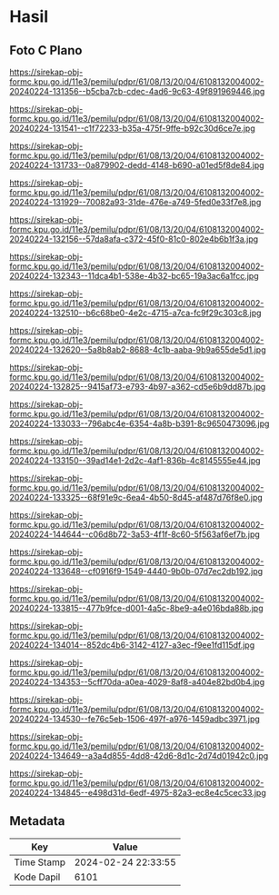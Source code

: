 # Hasil

## Foto C Plano

https://sirekap-obj-formc.kpu.go.id/11e3/pemilu/pdpr/61/08/13/20/04/6108132004002-20240224-131356--b5cba7cb-cdec-4ad6-9c63-49f891969446.jpg

https://sirekap-obj-formc.kpu.go.id/11e3/pemilu/pdpr/61/08/13/20/04/6108132004002-20240224-131541--c1f72233-b35a-475f-9ffe-b92c30d6ce7e.jpg

https://sirekap-obj-formc.kpu.go.id/11e3/pemilu/pdpr/61/08/13/20/04/6108132004002-20240224-131733--0a879902-dedd-4148-b690-a01ed5f8de84.jpg

https://sirekap-obj-formc.kpu.go.id/11e3/pemilu/pdpr/61/08/13/20/04/6108132004002-20240224-131929--70082a93-31de-476e-a749-5fed0e33f7e8.jpg

https://sirekap-obj-formc.kpu.go.id/11e3/pemilu/pdpr/61/08/13/20/04/6108132004002-20240224-132156--57da8afa-c372-45f0-81c0-802e4b6b1f3a.jpg

https://sirekap-obj-formc.kpu.go.id/11e3/pemilu/pdpr/61/08/13/20/04/6108132004002-20240224-132343--11dca4b1-538e-4b32-bc65-19a3ac6a1fcc.jpg

https://sirekap-obj-formc.kpu.go.id/11e3/pemilu/pdpr/61/08/13/20/04/6108132004002-20240224-132510--b6c68be0-4e2c-4715-a7ca-fc9f29c303c8.jpg

https://sirekap-obj-formc.kpu.go.id/11e3/pemilu/pdpr/61/08/13/20/04/6108132004002-20240224-132620--5a8b8ab2-8688-4c1b-aaba-9b9a655de5d1.jpg

https://sirekap-obj-formc.kpu.go.id/11e3/pemilu/pdpr/61/08/13/20/04/6108132004002-20240224-132825--9415af73-e793-4b97-a362-cd5e6b9dd87b.jpg

https://sirekap-obj-formc.kpu.go.id/11e3/pemilu/pdpr/61/08/13/20/04/6108132004002-20240224-133033--796abc4e-6354-4a8b-b391-8c9650473096.jpg

https://sirekap-obj-formc.kpu.go.id/11e3/pemilu/pdpr/61/08/13/20/04/6108132004002-20240224-133150--39ad14e1-2d2c-4af1-836b-4c8145555e44.jpg

https://sirekap-obj-formc.kpu.go.id/11e3/pemilu/pdpr/61/08/13/20/04/6108132004002-20240224-133325--68f91e9c-6ea4-4b50-8d45-af487d76f8e0.jpg

https://sirekap-obj-formc.kpu.go.id/11e3/pemilu/pdpr/61/08/13/20/04/6108132004002-20240224-144644--c06d8b72-3a53-4f1f-8c60-5f563af6ef7b.jpg

https://sirekap-obj-formc.kpu.go.id/11e3/pemilu/pdpr/61/08/13/20/04/6108132004002-20240224-133648--cf0916f9-1549-4440-9b0b-07d7ec2db192.jpg

https://sirekap-obj-formc.kpu.go.id/11e3/pemilu/pdpr/61/08/13/20/04/6108132004002-20240224-133815--477b9fce-d001-4a5c-8be9-a4e016bda88b.jpg

https://sirekap-obj-formc.kpu.go.id/11e3/pemilu/pdpr/61/08/13/20/04/6108132004002-20240224-134014--852dc4b6-3142-4127-a3ec-f9ee1fd115df.jpg

https://sirekap-obj-formc.kpu.go.id/11e3/pemilu/pdpr/61/08/13/20/04/6108132004002-20240224-134353--5cff70da-a0ea-4029-8af8-a404e82bd0b4.jpg

https://sirekap-obj-formc.kpu.go.id/11e3/pemilu/pdpr/61/08/13/20/04/6108132004002-20240224-134530--fe76c5eb-1506-497f-a976-1459adbc3971.jpg

https://sirekap-obj-formc.kpu.go.id/11e3/pemilu/pdpr/61/08/13/20/04/6108132004002-20240224-134649--a3a4d855-4dd8-42d6-8d1c-2d74d01942c0.jpg

https://sirekap-obj-formc.kpu.go.id/11e3/pemilu/pdpr/61/08/13/20/04/6108132004002-20240224-134845--e498d31d-6edf-4975-82a3-ec8e4c5cec33.jpg


## Metadata

| Key        | Value               |
| ---------- | ------------------- |
| Time Stamp | 2024-02-24 22:33:55 |
| Kode Dapil | 6101                |



